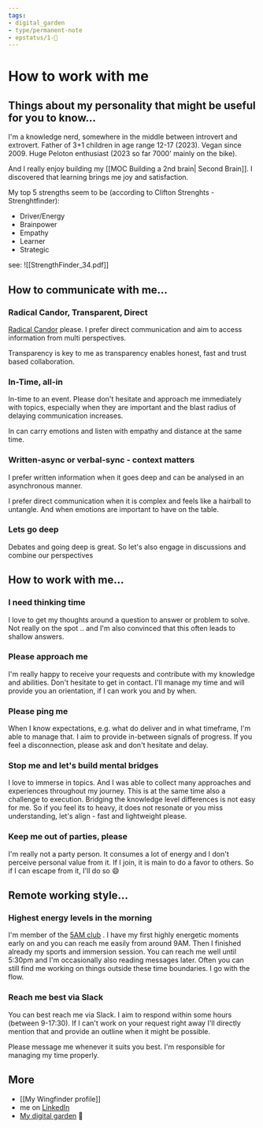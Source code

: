 ```yaml
---
tags: 
- digital_garden
- type/permanent-note
- epstatus/1-🌱 
---
```

# How to work with me

## Things about my personality that might be useful for you to know...
I'm a knowledge nerd, somewhere in the middle between introvert and extrovert. Father of 3+1 children in age range 12-17 (2023). Vegan since 2009. Huge Peloton enthusiast (2023 so far 7000' mainly on the bike).

And I really enjoy building my [[MOC Building a 2nd brain| Second Brain]]. I discovered that learning brings me joy and satisfaction. 

My top 5 strengths seem to be (according to Clifton Strenghts - Strenghtfinder):
* Driver/Energy
* Brainpower
* Empathy
* Learner
* Strategic

see: ![[StrengthFinder_34.pdf]]

## How to communicate with me...
### Radical Candor, Transparent, Direct
[Radical Candor](https://www.blinkist.com/en/app/books/radical-candor-new-version-en) please. I prefer direct communication and aim to access information from multi perspectives. 

Transparency is key to me as transparency enables honest, fast and trust based collaboration.

### In-Time, all-in
In-time to an event. Please don't hesitate and approach me immediately with topics, especially when they are important and the blast radius of delaying communication increases.

In can carry emotions and listen with empathy and distance at the same time. 

### Written-async or verbal-sync - context matters 
I prefer written information when it goes deep and can be analysed in an asynchronous manner. 

I prefer direct communication when it is complex and feels like a hairball to untangle. And when emotions are important to have on the table.

### Lets go deep
Debates and going deep is great. So let's also engage in discussions and combine our perspectives

## How to work with me...
### I need thinking time
I love to get my thoughts around a question to answer or problem to solve. Not really on the spot .. and I'm also convinced that this often leads to shallow answers.

### Please approach me
I'm really happy to receive your requests and contribute with my knowledge and abilities. Don't hesitate to get in contact. I'll manage my time and will provide you an orientation, if I can work you and by when. 

### Please ping me
When I know expectations, e.g. what do deliver and in what timeframe, I'm able to manage that. I aim to provide in-between signals of progress. If you feel a disconnection, please ask and don't hesitate and delay.

### Stop me and let's build mental bridges
I love to immerse in topics. And I was able to collect many approaches and experiences throughout my journey. This is at the same time also a challenge to execution. Bridging the knowledge level differences is not easy for me. So if you feel its to heavy, it does not resonate or you miss understanding, let's align - fast and lightweight please.

### Keep me out of parties, please
I'm really not a party person. It consumes a lot of energy and I don't perceive personal value from it. If I join, it is main to do a favor to others. 
So if I can escape from it, I'll do so 😄

## Remote working style...
### Highest energy levels in the morning
I'm member of the [5AM club](https://www.blinkist.com/en/app/books/the-5-am-club-en) . I have my first highly energetic moments early on and you can reach me easily from around 9AM. Then I finished already my sports and immersion session. 
You can reach me well until 5:30pm and I'm occasionally also reading messages later. Often you can still find me working on things outside these time boundaries. I go with the flow.

### Reach me best via Slack
You can best reach me via Slack. I aim to respond within some hours (between 9-17:30). If I can't work on your request right away I'll directly mention that and provide an outline when it might be possible. 

Please message me whenever it suits you best. I'm responsible for managing my time properly.


## More
+ [[My Wingfinder profile]]
+ me on [LinkedIn](https://www.linkedin.com/in/sebastiankamilli/)
+ [My digital garden](https://digital-garden.ontheagilepath.net/) 🌱